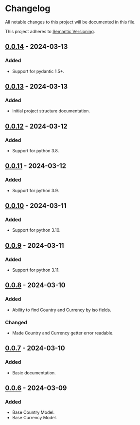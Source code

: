# Changelog

All notable changes to this project will be documented in this file.

This project adheres to [Semantic Versioning](https://semver.org/spec/v2.0.0.html).

## [0.0.14] - 2024-03-13

### Added

- Support for pydantic 1.5+.

## [0.0.13] - 2024-03-13

### Added

- Initial project structure documentation.

## [0.0.12] - 2024-03-12

### Added

- Support for python 3.8.

## [0.0.11] - 2024-03-12

### Added

- Support for python 3.9.

## [0.0.10] - 2024-03-11

### Added

- Support for python 3.10.

## [0.0.9] - 2024-03-11

### Added

- Support for python 3.11.

## [0.0.8] - 2024-03-10

### Added

- Ability to find Country and Currency by iso fields.

### Changed

- Made Country and Currency getter error readable.

## [0.0.7] - 2024-03-10

### Added

- Basic documentation.

## [0.0.6] - 2024-03-09

### Added

- Base Country Model.
- Base Currency Model.

[0.0.14]: https://github.com/AivGitHub/pycountries/releases/tag/0.0.14
[0.0.13]: https://github.com/AivGitHub/pycountries/releases/tag/0.0.13
[0.0.12]: https://github.com/AivGitHub/pycountries/releases/tag/0.0.12
[0.0.11]: https://github.com/AivGitHub/pycountries/releases/tag/0.0.11
[0.0.10]: https://github.com/AivGitHub/pycountries/releases/tag/0.0.10
[0.0.9]: https://github.com/AivGitHub/pycountries/releases/tag/0.0.9
[0.0.8]: https://github.com/AivGitHub/pycountries/releases/tag/0.0.8
[0.0.7]: https://github.com/AivGitHub/pycountries/releases/tag/0.0.7
[0.0.6]: https://github.com/AivGitHub/pycountries/releases/tag/0.0.6
